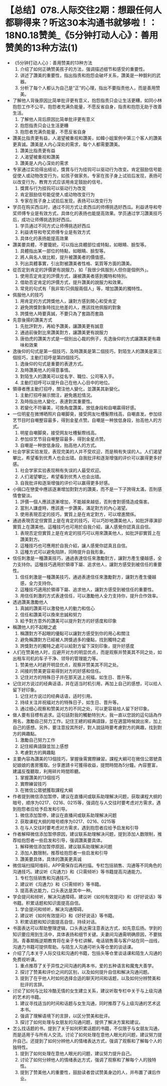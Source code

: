 # 【总结】078.人际交往2期：想跟任何人都聊得来？听这30本沟通书就够啦！：18N0.18赞美_《5分钟打动人心》：善用赞美的13种方法(1)

-   《5分钟打动人心》：善用赞美的13种方法
    1.  介绍了如何正确赞美孩子的方法，强调描述细节和感受的重要性。
    2.  讲述了讚美的重要性，指出指责和抱怨会破坏关系，讚美是一种銳利的武器。
    3.  分析了每个人都认为自己是“正”的心理，指出不要指责他人，而是善用赞美。
-   了解他人背後原因比简单批评更有意义，抱怨指责只会让生活更糟，如同小林抱怨工作不公平。抱怨者充满负能量，不愿反省自身，指责和抱怨无助于改善生活。
    1.  了解他人背后原因比简单批评更有意义
    2.  抱怨指责只会让生活更糟
    3.  抱怨者充满负能量，不愿反省自身
-   讚美比指责更有益，人渴望被重视和讚美，如韓小姐案例中第三个客人的讚美更真诚。讚美是人内心深处的需求，每个人都需要讚美。
    1.  讚美比指责更有益
    2.  人渴望被重视和讚美
    3.  讚美是人内心深处的需求
-   专家通过实验得出结论，獎賞与行为挂钩可以驱动行为改变。肯定鼓励信号能促使人或动物改变行为，如孩子做家务。专家在孩子身上试验后发现，表扬可以改变行为，教育方式应该用肯定鼓励的信号。
    1.  獎賞与行为挂钩可以驱动行为改变
    2.  肯定鼓励信号能促使人或动物改变行为
    3.  专家在孩子身上试验后发现，表扬可以改变行为
-   学员在购买西瓜时，通过不同方式让卖西瓜的师傅挑选好西瓜。利益诱导和夸奖师傅专业是有效方式，具体化的表扬也能提高效果。学员通过学习讚美技巧后，成功让师傅挑选到好西瓜。
    1.  学员通过不同方式让师傅挑选好西瓜
    2.  利益诱导和夸奖师傅专业是有效方式
    3.  具体化的表扬能提高效果
-   讚美要具體，不要籠統，可以指出具體部位或特點，如眼睛、臉型等。
    1.  具體指出某一部位的特點，如眼睛、臉型等。
    2.  將人與名人做比較，提升被讚美者的價值感。
    3.  列出具體事實，引出對被讚美者性格、氣質等方面的讚美。
-   從否定到肯定的評價更有說服力，如「我很少佩服別人但你是個例外」。
    1.  使用否定肯定的評價方式，讓被讚美者感到獨特和特別。
    2.  借助否定肯定的評價方式，提升讚美的說服力和效果。
    3.  常見的句式有「我非常/只佩服兩個人」等，增加讚美的獨特性。
-   佩服他人的技巧
    1.  用肯定的方式誇獎他人，讓對方感到開心和受肯定
    2.  避免誇獎對象時找比他差的人，應該找他佩服的對象
    3.  誇獎他人時要真誠，不要只為了套路而套路
-   先意後揚的讚美方式
    1.  先批評對方，再給予讚美，讓讚美更有誠意
    2.  通過前後對比來讚美對方，讓讚美更有說服力
    3.  唐伯虎的讚美方式是一個別出心裁的例子，先逸後仰的方式讓讚美更有趣味和效果
-   逸後仰的句式是第一個技巧，及時讚美是第二個技巧，對陌生人的讚美是第三個技巧，主動打招呼是第四個技巧。
    1.  逸後仰的句式是重要的表達方式。
    2.  及時讚美他人的得意事情。
    3.  對陌生人的讚美可以從名字、職位、公司等入手。
    4.  主動打招呼可以提升自己在他人心目中的地位。
-   領導者應主動打招呼，關注他人變化，並讚美其新變化。
    1.  主動打招呼展示關注，避免尷尬情況。
    2.  及時指出他人變化，表達對其重要性。
    3.  若變化不符審美，可換角度讚美，放低身段和自嘲贏得好感。
-   一位明星在微博晒照片自嘲脚臭，接受网友吐槽髮際线高，自嘲直发。参加综艺节目时自嘲整容最多，得到金星点赞。自嘲是一种放低身段，抬高他人的方式。
    1.  明星自嘲脚臭，接受网友吐槽髮際线高。
    2.  参加综艺节目自嘲整容最多，得到金星点赞。
    3.  自嘲是一种放低身段，抬高他人的方式。
-   社会学家实验发现，表现完美的人并不受欢迎，而是稍有失误的人。人们渴望攀比，希望看到优秀人也会出错。自我批评和逐渐增强的评价可以赢得更多好感。
    1.  社会学家实验表现稍有失误的人最受欢迎。
    2.  人们渴望攀比，希望看到优秀人也会出错。
    3.  自我批评和逐渐增强的评价可以赢得更多好感。
-   小倆口在戀愛中應該逐漸增加對對方的讚美，而不是一下子誇得太滿，否則感情會變淡。
    1.  評價一個人應該逐漸增加，不能越來越低，否則會對感情造成傷害。
    2.  當別人謙虛時，應該進一步讚美，滿足對方的內心渴望。
    3.  使用表現否定的技巧，實質上是在肯定對方，可以增進關係。
-   通過表現否定但實質上是在肯定的技巧，可以巧妙地讚美他人，如批評導演卻實質上在讚美他。這種技巧也可用於自我介紹，讓人感覺你認真且自信。
    1.  表現否定但實質上是在肯定的技巧可以用來讚美他人，如批評卻實質上在讚美對方。
    2.  這種技巧也可應用於自我介紹，讓人感覺你認真且自信。
    3.  這種方式可以避免陷阱，同時提升自我形象。
-   信任刺激是一種讚美技巧，通過表達信任來激勵對方，讓對方產生優越感，全力支持你。這種技巧適用於領導下屬、追求他人，讓對方感受到被信任的重要性。
    1.  信任刺激是一種讚美技巧，通過表達信任來激勵對方，讓對方產生優越感，全力支持你。
    2.  這種技巧適用於領導下屬、追求他人，讓對方感受到被信任的重要性。
    3.  用信任刺激的方式表達信任，可以激勵他人全力支持你，提升合作效率。
-   透過讚美激勵他人
    1.  真誠的讚美可以激發他人的動力和信心
    2.  信任和讚美可以換來忠誠和努力
    3.  給予對方意外的讚美可以提升對方的好感度和印象
-   稱讚他人的不起眼之處
    1.  稱讚對方不起眼的優點可以讓對方感受到你的用心和關注
    2.  避免稱讚對方已經被人誇獎過多的優點，找到獨特之處
    3.  誇獎對方的獨特之處可以給對方留下深刻印象，提升好感度
-   人们在赞美他人时，应避开对方的明显优点，而是观察并赞美其不同之处，如出租车司机的车子干净、领导的管理能力等。
    1.  赞美他人时避开明显优点，观察并赞美其不同之处。
    2.  间接的赞美更容易得到对方的好感和信任。
    3.  记住对方的特殊日子并在那天送上祝福，如生日、晋升等。
-   记住对方说过的经典话语，并在适当时机引用，再加上自己的感想，可以给人留下好印象。
    1.  记住对方说过的经典话语，适时引用。
    2.  持续关注并祝福对方的特殊日子，如生日、晋升等。
    3.  通过细心观察和赞美对方的不同之处，可以更容易给人留下好印象。
-   做人要有目標有追求。這句話對我的觸動特別大，我一直以您說的這句話為作用名，激勵自己努力工作。記住王總的經典語錄，並在適當時候說出來，加上自己的感想。另外，要注意投其所好，對人說話時要考慮對方的興趣，找到對方的興趣點。
    1.  激勵自己努力工作
    2.  記住經典語錄並加上感想
    3.  考慮對方的興趣點
-   主要內容為讚美的13個技巧，掌握後需實際練習。課程大綱可在微信公眾號貴妃娘娘的書房獲取。分享邀請卡可獲得收益，提問時間為5分鐘。內容豐富，建議反復聽取，利用碎片時間聆聽。
    1.  掌握讚美的13個技巧
    2.  實際練習技巧
    3.  在微信公眾號獲取課程大綱
-   作者提到微信添加暂停，建议在直播间或联系助理解决问题，获取课程大纲的暗号，顺序为0217、0216、0215等，强调在与人交往时要考虑对方需求，遇到抱怨者应给予启发和引导。
    1.  微信添加暂停，建议在直播间或联系助理解决问题
    2.  获取课程大纲的暗号顺序为0217、0216、0215等
    3.  在与人交往时要考虑对方需求，遇到抱怨者应给予启发和引导
-   作者解释微信添加暂停原因，建议联系助理解决问题，提到添加人数限制，推荐给抱怨者一些启发和引导，强调讚美要具体。
    1.  解释微信添加暂停原因，建议联系助理解决问题
    2.  添加人数限制，推荐给抱怨者一些启发和引导
    3.  讚美要具体，具体的讚美更真诚
-   微信端扫描阿维码，APP需保存后再扫描。专栏包括销售、沟通等不同角色的沟通技巧。建议听《沟通力》和《只需倾听》等书籍提高沟通能力。
    1.  专栏包括销售和沟通技巧。
    2.  建议听《沟通力》和《只需倾听》等书籍。
    3.  提高表达能力，口头表达是其中一种。
-   学会提问和倾听，解决沟通障碍。建议听《如何有效提问》和《好好说话》等书籍。积累话题和知识面提高自信。
    1.  学会提问和倾听，解决沟通障碍。
    2.  建议听《如何有效提问》和《好好说话》等书籍。
    3.  积累话题和知识面提高自信，持续对话。
-   书面表达可以帮助整理逻辑，口头表达需注意表达方式，如先意后扬。学到的知识要应用到生活中，具体表扬和细节关键。夫妻间沟通需明确原因，不要揣测。青春期叛逆期教育将在亲子专栏讲解。电话销售需与客户站在同一战线，沟通力书籍可提供帮助。与陌生人沟通可听头等仓里的谈话课。
-   介绍了几本关于人际交往和沟通的书籍，包括头等仓里谈话课和陌生人沟通的免费视听课。
    1.  重点推荐了关于异性之间沟通的两本书，爱的五种语言和魔鬼大善学。
    2.  探讨了赞美和评价之间的区别，以及如何提升自信和解决沟通问题。
    3.  提到了在乎他人时如何选择合适的聊天时间和话题，以及如何分辨赞美和批评的言辞。
-   讨论了如何与比较冷酷无情的女生建立关系，建议听取专栏中关于与上级沟通的艺术的书籍。
    1.  建议寻找适当的时间和话题与女生沟通，同时推荐了与上级沟通的艺术这本书。
    2.  强调了理解语境下的言辞，以区分赞美和批评。
    3.  探讨了如何处理与女朋友的沟通问题，提供了解决方案和建议。
-   怎么找话题的书。提到了关于如何积累话题的书籍，不仅限于与女朋友沟通，而是适用于与所有人交流。讨论了如何处理在意他人眼光的问题，建议努力提升自己。还提到了如何分辨他人的情绪表达方式，强调了观察和了解每个人的独特性。
    1.  提到了如何处理在意他人眼光的问题，建议努力提升自己。
    2.  讨论了如何分辨他人的情绪表达方式，强调了观察和了解每个人的独特性。
    3.  提到了赞美他人的重要性，鼓励读者尝试赞美身边的人，并布置了课后作业。